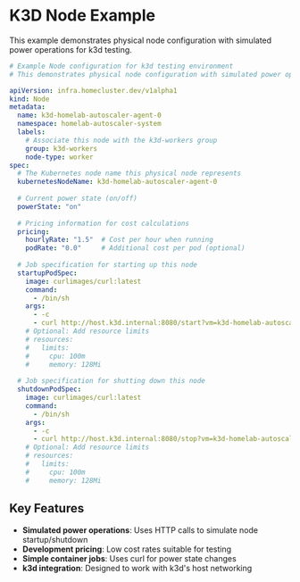 # K3D Node Example

This example demonstrates physical node configuration with simulated power operations for k3d testing.

```yaml
# Example Node configuration for k3d testing environment
# This demonstrates physical node configuration with simulated power operations

apiVersion: infra.homecluster.dev/v1alpha1
kind: Node
metadata:
  name: k3d-homelab-autoscaler-agent-0
  namespace: homelab-autoscaler-system
  labels:
    # Associate this node with the k3d-workers group
    group: k3d-workers
    node-type: worker
spec:
  # The Kubernetes node name this physical node represents
  kubernetesNodeName: k3d-homelab-autoscaler-agent-0
  
  # Current power state (on/off)
  powerState: "on"
  
  # Pricing information for cost calculations
  pricing:
    hourlyRate: "1.5"  # Cost per hour when running
    podRate: "0.0"     # Additional cost per pod (optional)
  
  # Job specification for starting up this node
  startupPodSpec:
    image: curlimages/curl:latest
    command:
      - /bin/sh
    args:
      - -c
      - curl http://host.k3d.internal:8080/start?vm=k3d-homelab-autoscaler-agent-0
    # Optional: Add resource limits
    # resources:
    #   limits:
    #     cpu: 100m
    #     memory: 128Mi
  
  # Job specification for shutting down this node
  shutdownPodSpec:
    image: curlimages/curl:latest
    command:
      - /bin/sh
    args:
      - -c
      - curl http://host.k3d.internal:8080/stop?vm=k3d-homelab-autoscaler-agent-0
    # Optional: Add resource limits
    # resources:
    #   limits:
    #     cpu: 100m
    #     memory: 128Mi
```

## Key Features

- **Simulated power operations**: Uses HTTP calls to simulate node startup/shutdown
- **Development pricing**: Low cost rates suitable for testing
- **Simple container jobs**: Uses curl for power state changes
- **k3d integration**: Designed to work with k3d's host networking
